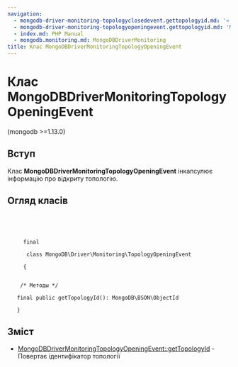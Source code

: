 ```yaml
---
navigation:
  - mongodb-driver-monitoring-topologyclosedevent.gettopologyid.md: '« MongoDBDriverMonitoringTopologyClosedEvent::getTopologyId'
  - mongodb-driver-monitoring-topologyopeningevent.gettopologyid.md: 'MongoDBDriverMonitoringTopologyOpeningEvent::getTopologyId »'
  - index.md: PHP Manual
  - mongodb.monitoring.md: MongoDBDriverMonitoring
title: Клас MongoDBDriverMonitoringTopologyOpeningEvent
---
```

# Клас MongoDBDriverMonitoringTopologyOpeningEvent

(mongodb >=1.13.0)

## Вступ

Клас **MongoDBDriverMonitoringTopologyOpeningEvent** інкапсулює інформацію про відкриту топологію.

## Огляд класів

```classsynopsis


    
    
     final
     
      class MongoDB\Driver\Monitoring\TopologyOpeningEvent
     
     {
    

    /* Методы */
    
   final public getTopologyId(): MongoDB\BSON\ObjectId

   }
```

## Зміст

-   [MongoDBDriverMonitoringTopologyOpeningEvent::getTopologyId](mongodb-driver-monitoring-topologyopeningevent.gettopologyid.md) - Повертає ідентифікатор топології
